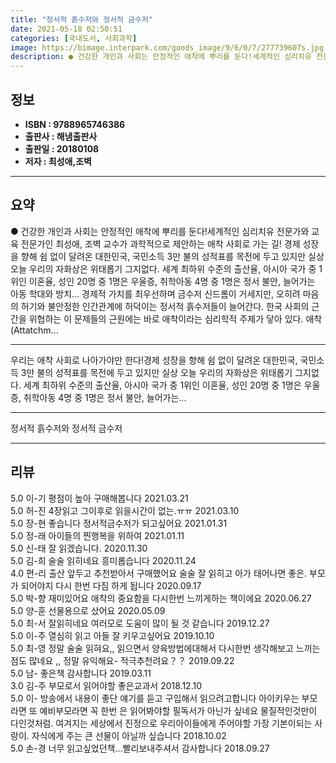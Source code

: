 ```yaml
---
title: "정서적 흙수저와 정서적 금수저"
date: 2021-05-18 02:50:51
categories: [국내도서, 사회과학]
image: https://bimage.interpark.com/goods_image/9/6/0/7/277739607s.jpg
description: ● 건강한 개인과 사회는 안정적인 애착에 뿌리를 둔다!세계적인 심리치유 전문가와 교육 전문가인 최성애, 조벽 교수가 과학적으로 제안하는 애착 사회로 가는 길! 경제 성장을 향해 쉼 없이 달려온 대한민국, 국민소득 3만 불의 성적표를 목전에 두고 있지만 실상 오늘 우리의 자화상은 위태롭
---
```


## **정보**

- **ISBN : 9788965746386**
- **출판사 : 해냄출판사**
- **출판일 : 20180108**
- **저자 : 최성애,조벽**

------



## **요약**

●  건강한 개인과 사회는 안정적인 애착에 뿌리를 둔다!세계적인 심리치유 전문가와 교육 전문가인 최성애, 조벽 교수가 과학적으로 제안하는 애착 사회로 가는 길! 경제 성장을 향해 쉼 없이 달려온 대한민국, 국민소득 3만 불의 성적표를 목전에 두고 있지만 실상 오늘 우리의 자화상은 위태롭기 그지없다. 세계 최하위 수준의 출산율, 아시아 국가 중 1위인 이혼율, 성인 20명 중 1명은 우울증, 취학아동 4명 중 1명은 정서 불안, 늘어가는 아동 학대와 방치... 경제적 가치를 최우선하며 금수저 신드롬이 거세지만, 오히려 마음의 허기와 불안정한 인간관계에 허덕이는 정서적 흙수저들이 늘어간다. 한국 사회의 근간을 위협하는 이 문제들의 근원에는 바로 애착이라는 심리학적 주제가 닿아 있다. 애착(Attatchm...

------

우리는 애착 사회로 나아가야만 한다!경제 성장을 향해 쉼 없이 달려온 대한민국, 국민소득 3만 불의 성적표를 목전에 두고 있지만 실상 오늘 우리의 자화상은 위태롭기 그지없다. 세계 최하위 수준의 출산율, 아시아 국가 중 1위인 이혼율, 성인 20명 중 1명은 우울증, 취학아동 4명 중 1명은 정서 불안, 늘어가는... 

------


정서적 흙수저와 정서적 금수저 

------


## **리뷰** 

5.0 이-기 평점이 높아 구매해봅니다 2021.03.21 <br/>5.0 허-진 4장읽고 그이후로 읽을시간이 없는.ㅠㅠ 2021.03.10 <br/>5.0 장-현 좋습니다 정서적금수저가 되고싶어요 2021.01.31 <br/>5.0 정-래 아이들의 찐행복을 위하여  2021.01.11 <br/>5.0 신-태 잘 읽겠습니다. 2020.11.30 <br/>5.0 김-희 술술 읽히네요 흥미롭습니다 2020.11.24 <br/>4.0 편-리 출산 앞두고 추천받아서 구매했어요 술술 잘 읽히고 아가 태어나면 좋은. 부모가 되어야지 다시 한번 다짐 하게 됩니다 2020.09.17 <br/>5.0 박-향 재미있어요 애착의 중요함을 다시한번 느끼게하는 책이에요 2020.06.27 <br/>5.0 양-훈 선물용으로 샀어요 2020.05.09 <br/>5.0 최-서 잘읽히네요 여러모로 도움이 많이 될 것 같습니다 2019.12.27 <br/>5.0 이-주 열심히 읽고 아들 잘 키우고싶어요 2019.10.10 <br/>5.0 최-영 정말 술술 읽혀요,, 읽으면서 양육방법에대해서 다시한번 생각해보고 느끼는점도 많네요 ,, 정말 유익해요- 적극추천려요？？ 2019.09.22 <br/>5.0 남- 좋은책 감사합니다
 2019.03.11 <br/>3.0 김-주 부모로서 읽어야할 좋은교과서 2018.12.10 <br/>5.0 이- 방송에서 내용이 좋단 얘기를 듣고 구입해서 읽으려고합니다 아이키우는 부모라면 또 예비부모라면 꼭 한번
은 읽어봐야할 필독서가 아닌가 싶네요 물질적인것만이 다인것처럼. 여겨지는 세상에서 진정으로 우리아이들에게 주어야할 가장 기본이되는 사랑이. 자식에게 주는 큰 선물이 아닐까 싶습니다 2018.10.02 <br/>5.0 손-경 너무 읽고싶었던책...빨리보내주셔서 감사합니다 2018.09.27 <br/>